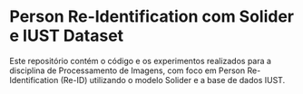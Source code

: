 # Person Re-Identification com Solider e IUST Dataset

Este repositório contém o código e os experimentos realizados para a disciplina de Processamento de Imagens, com foco em Person Re-Identification (Re-ID) utilizando o modelo Solider e a base de dados IUST.
